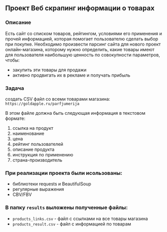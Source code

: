 ## Проект Веб скрапинг информации о товарах

### Описание

Есть сайт со списком товаров, рейтингом, условиями его применения и прочей информацией, которая помогает пользователю сделать выбор при покупке.
Необходимо произвести парсинг сайта для нового проект онлайн-магазина, которому нужно определить, какие товары имеют для пользователя наибольшую ценность по совокупности параметров, чтобы:

- закупить эти товары для продажи
- активно продвигать их в рекламе и получать прибыль


### Задача

создать CSV файл со всеми товарами магазина: `https://goldapple.ru/parfjumerija`

В этом файле должна быть следующая информация в текстовом формате:

1. ссылка на продукт
2. наименование
3. цена
4. рейтинг пользователей
5. описание продукта
6. инструкция по применению
7. страна-производитель

### При реализации проекта были исользованы:
* библиотеки requests и BeautifulSoup
* регулярные выражения
* CBV/FBV

### В папку `results` выложены полученные файлы:
* `products_links.csv` - файл с ссылками на все товары магазина
* `products_result.csv` - файл с информацией по товарам
